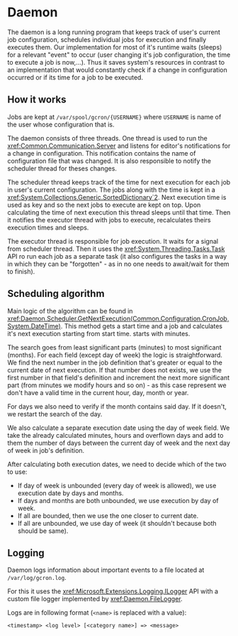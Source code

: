 # Daemon

The daemon is a long running program that keeps track of user's current job configuration, schedules individual jobs for execution and finally executes them.
Our implementation for most of it's runtime waits (sleeps) for a relevant "event" to occur (user changing it's job configuration, the time to execute a job is now,...).
Thus it saves system's resources in contrast to an implementation that would constantly check if a change in configuration occurred or if its time for a job to be executed.

## How it works

Jobs are kept at `/var/spool/gcron/{USERNAME}` where `USERNAME` is name of the user whose configuration that is.

The daemon consists of three threads.
One thread is used to run the <xref:Common.Communication.Server> and listens for editor's notifications for a change in configuration.
This notification contains the name of configuration file that was changed.
It is also responsible to notify the scheduler thread for theses changes.

The scheduler thread keeps track of the time for next execution for each job in user's current configuration.
The jobs along with the time is kept in a <xref:System.Collections.Generic.SortedDictionary`2>.
Next execution time is used as key and so the next jobs to execute are kept on top.
Upon calculating the time of next execution this thread sleeps until that time.
Then it notifies the executor thread with jobs to execute, recalculates theirs execution times and sleeps.

The executor thread is responsible for job execution.
It waits for a signal from scheduler thread.
Then it uses the <xref:System.Threading.Tasks.Task> API ro run each job as a separate task (it also configures the tasks in a way in which they can be "forgotten" - as in no one needs to await/wait for them to finish).

## Scheduling algorithm

Main logic of the algorithm can be found in <xref:Daemon.Scheduler.GetNextExecution(Common.Configuration.CronJob,System.DateTime)>.
This method gets a start time and a job and calculates it's next execution starting from start time.
starts with minutes.

The search goes from least significant parts (minutes) to most significant (months).
For each field (except day of week) the logic is straightforward.
We find the next number in the job definition that's greater or equal to the current date of next execution.
If that number does not exists, we use the first number in that field's definition and increment the next more significant part (from minutes we modify hours and so on) - as this case represent we don't have a valid time in the current hour, day, month or year.

For days we also need to verify if the month contains said day. If it doesn't, we restart the search of the day.

We also calculate a separate execution date using the day of week field.
We take the already calculated minutes, hours and overflown days and add to them the number of days between the current day of week and the next day of week in job's definition.

After calculating both execution dates, we need to decide which of the two to use:

- If day of week is unbounded (every day of week is allowed), we use execution date by days and months.
- If days and months are both unbounded, we use execution by day of week.
- If all are bounded, then we use the one closer to current date.
- If all are unbounded, we use day of week (it shouldn't because both should be same).

## Logging

Daemon logs information about important events to a file located at `/var/log/gcron.log`.

For this it uses the <xref:Microsoft.Extensions.Logging.ILogger> API with a custom file logger implemented by <xref:Daemon.FileLogger>.

Logs are in following format (`<name>` is replaced with a value):

```text
<timestamp> <log level> [<category name>] => <message>
```
